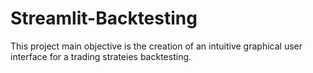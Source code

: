 # Streamlit-Backtesting
This project main objective is the creation of an intuitive graphical user interface for a trading strateies backtesting.
